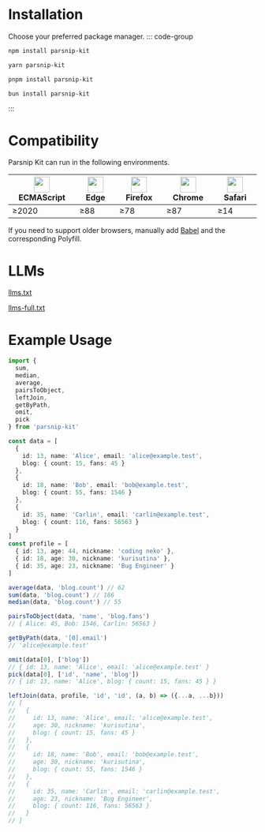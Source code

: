 # Installation
Choose your preferred package manager.
::: code-group
```sh [npm]
npm install parsnip-kit
```

```sh [yarn]
yarn parsnip-kit
```

```sh [pnpm]
pnpm install parsnip-kit
```

```sh [bun]
bun install parsnip-kit
```
:::
# Compatibility

Parsnip Kit can run in the following environments.

|<img src="/js_logo.png" width="32px" height="32px"/>ECMAScript|<img src="/edge_logo.svg" width="32px" height="32px"/>Edge|<img src="/firefox_logo.svg" width="32px" height="32px"/>Firefox|<img src="/chrome_logo.svg" width="32px" height="32px"/>Chrome|<img src="/safari_logo.svg" width="32px" height="32px"/>Safari|
|-|-|-|-|-|
|≥2020|≥88|≥78|≥87|≥14|

If you need to support older browsers, manually add [Babel](https://babeljs.io/) and the corresponding Polyfill.

# LLMs

[llms.txt](/llms.txt)

[llms-full.txt](/llms-full.txt)

# Example Usage
```typescript
import {
  sum,
  median,
  average,
  pairsToObject,
  leftJoin,
  getByPath,
  omit,
  pick
} from 'parsnip-kit'

const data = [
  {
    id: 13, name: 'Alice', email: 'alice@example.test',
    blog: { count: 15, fans: 45 }
  },
  {
    id: 18, name: 'Bob', email: 'bob@example.test',
    blog: { count: 55, fans: 1546 }
  },
  {
    id: 35, name: 'Carlin', email: 'carlin@example.test',
    blog: { count: 116, fans: 56563 }
  }
]
const profile = [
  { id: 13, age: 44, nickname: 'coding neko' },
  { id: 18, age: 30, nickname: 'kurisutina' },
  { id: 35, age: 23, nickname: 'Bug Engineer' }
]

average(data, 'blog.count') // 62
sum(data, 'blog.count') // 186
median(data, 'blog.count') // 55

pairsToObject(data, 'name', 'blog.fans')
// { Alice: 45, Bob: 1546, Carlin: 56563 }

getByPath(data, '[0].email')
// 'alice@example.test'

omit(data[0], ['blog'])
// { id: 13, name: 'Alice', email: 'alice@example.test' }
pick(data[0], ['id', 'name', 'blog'])
// { id: 13, name: 'Alice', blog: { count: 15, fans: 45 } }

leftJoin(data, profile, 'id', 'id', (a, b) => ({...a, ...b}))
// [
//   {
//     id: 13, name: 'Alice', email: 'alice@example.test',
//     age: 30, nickname: 'kurisutina',
//     blog: { count: 15, fans: 45 }
//   },
//   {
//     id: 18, name: 'Bob', email: 'bob@example.test',
//     age: 30, nickname: 'kurisutina',
//     blog: { count: 55, fans: 1546 }
//   },
//   {
//     id: 35, name: 'Carlin', email: 'carlin@example.test',
//     age: 23, nickname: 'Bug Engineer',
//     blog: { count: 116, fans: 56563 }
//   }
// ]
```